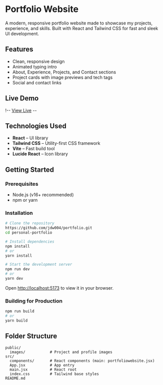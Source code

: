 # Portfolio Website

A modern, responsive portfolio website made to showcase my projects, experience, and skills. Built with React and Tailwind CSS for fast and sleek UI development.

## Features
- Clean, responsive design
- Animated typing intro
- About, Experience, Projects, and Contact sections
- Project cards with image previews and tech tags
- Social and contact links

## Live Demo
!-- [View Live](https://jdw004.github.io/portfolio/) --

## Technologies Used
- **React** – UI library
- **Tailwind CSS** – Utility-first CSS framework
- **Vite** – Fast build tool
- **Lucide React** – Icon library

## Getting Started

### Prerequisites
- Node.js (v16+ recommended)
- npm or yarn

### Installation
```bash
# Clone the repository
https://github.com/jdw004/portfolio.git
cd personal-portfolio

# Install dependencies
npm install
# or
yarn install

# Start the development server
npm run dev
# or
yarn dev
```

Open [http://localhost:5173](http://localhost:5173) to view it in your browser.

### Building for Production
```bash
npm run build
# or
yarn build
```

## Folder Structure
```
public/
  images/           # Project and profile images
src/
  components/       # React components (main: portfoliowebsite.jsx)
  App.jsx           # App entry
  main.jsx          # React root
  index.css         # Tailwind base styles
README.md
```

